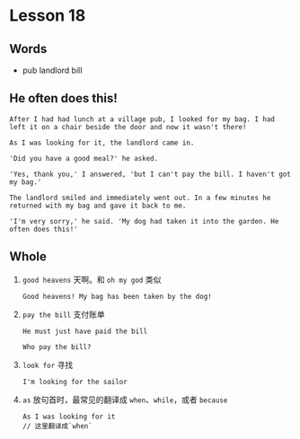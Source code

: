 # Lesson 18

## Words

- pub landlord bill

## He often does this!

```
After I had had lunch at a village pub, I looked for my bag. I had left it on a chair beside the door and now it wasn't there!

As I was looking for it, the landlord came in.

'Did you have a good meal?' he asked.

'Yes, thank you,' I answered, 'but I can't pay the bill. I haven't got my bag.'

The landlord smiled and immediately went out. In a few minutes he returned with my bag and gave it back to me.

'I'm very sorry,' he said. 'My dog had taken it into the garden. He often does this!'
```

## Whole

1. `good heavens` 天啊。和 `oh my god` 类似

   ```
   Good heavens! My bag has been taken by the dog!
   ```

2. `pay the bill` 支付账单

   ```
   He must just have paid the bill

   Who pay the bill?
   ```

3. `look for` 寻找

   ```
   I'm looking for the sailor
   ```

4. `as` 放句首时，最常见的翻译成 `when`、`while`，或者 `because`

   ```
   As I was looking for it
   // 这里翻译成`when`
   ```
